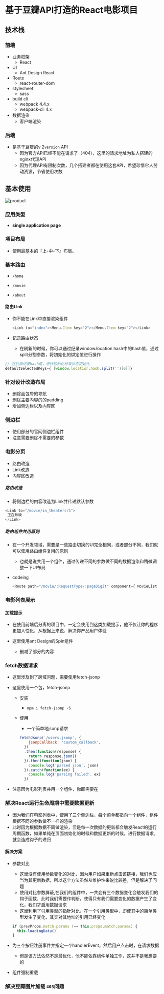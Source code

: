 # 基于豆瓣API打造的React电影项目

## 技术栈

### 前端

- 业务框架
  - React
- UI
  - Ant Design React
- Route
  - react-router-dom
- stylesheet
  - sass
- build cli
  - webpack 4.4.x
  - webpack-cli 4.x
- 数据渲染
  - 客户端渲染

### 后端

- 是基于豆瓣的v 2`version` API
  - 因为官方API已经不能在请求了（404），这里的请求地址为私人搭建的nginx代理API
  - 因为代理API有限制次数，几个搭建者都在使用这套API，希望珍惜它人劳动资源，节省使用次数

## 基本使用

![product](<https://github.com/icongL/movies-information-Projuct/blob/master/images/movies.png>)

### 应用类型

- **single application page**

### 项目布局

- 使用最基本的『上-中-下』布局。

### 基本路由

- `/home`

- `/movie`
- `/about`

#### 路由LInk

- 你不能在Link中直接渲染组件

  ```javascript
  <Link to="index"><Menu.Item key="2"></Menu.Item key="2"></Link>
  ```

- 记录路由状态

  - 在刷新的时候，你可以通过纪录window.location.hash中的hash值，通过split分割参数，将初始化的绑定值进行操作

```javascript
// 在后面纪录hash值，进行初始化纪录状态初始化
defaultSelectedKeys={ [window.location.hash.split('')[0]]}
```

### 针对设计改造布局

- 删除面包屑的导航
- 删除主要内容的的padding
- 增加侧边栏以及内容区

### 侧边栏

- 使用部分的官网侧边栏组件
- 注意需要删除不需要的参数

### 电影分页

- 路由改造
- Link改造
- 内容区改造

##### 路由改造

- 将侧边栏的内容改造为Link并传递默认参数

```javascript
<Link to="/movie/in_theaters/1">
 正在热映
</Link>
```

##### 路由组件共用原则

- 在一个开发领域，需要是一些路由切换的UI完全相同，或者部分不同，我们就可以使用路由组件复用的原则

  - 也就是说共用一个组件，通过传递不同的参数做不同的数据渲染和稍微调整一下UI布局

- codeing

  ```javascript
  <Route path="/movie/:RequestType/:pageDigit" component={ MovieList }></ Route>
  ```

### 电影列表展示

#### 加载提示

- 在使用前端后分离的项目中，一定会使用到这类加载提示，他不仅让你的程序更加人性化，从根据上来说，解决你产品用户体验

- 这里使用ant Design的Spin组件
  - 删减了部分的内容

### fetch数据请求

- 这里涉及到了跨域问题，需要使用fetch-jsonp

- 这里使用一个包，fetch-jsonp

  - 安装

    - `npm i fetch-jsonp -S`

  - 使用

    - 一个简单地jsonp请求

    ```javascript
    fetchJsonp('/users.jsonp', {
        jsonpCallback: 'custom_callback',
      })
      .then(function(response) {
        return response.json()
      }).then(function(json) {
        console.log('parsed json', json)
      }).catch(function(ex) {
        console.log('parsing failed', ex)
      })
    ```

- 注意因为电影列表共用一个组件，你即需要在

### 解决React运行生命周期中需要数据更新

- 因为我们在电影列表中，使用了三个侧边栏，每个菜单都指向一个组件，组件根据不同的参数做不一样的渲染
- 此时因为根据数据不同做渲染，但是每一次数据的更新都会触发React的运行周期函数，如果单纯在页面初始化的时候和数据更新的时候，进行数据请求，就会造成钩子的递归

#### 解决方案

- 参数对比

  - 这里没有使用参数变化的对比，因为用户如果重新点击该链接，我们也应当为其更新数据，所以这个方法虽然从维护性来说比较差，但是解决了问题
  - 使用对比参数屏蔽,在我们的组件中，一共会有三个数据变化会触发我们的钩子函数，此时我们需要作判断，使得只有我们需要变化的数据产生了变化，我们才启用数据请求
  - 这里利用了引用类型的指针对比，在一个引用类型中，即使其中的简单类型发生了变化，其实对其地址的引用已经变化

  ```javascript
  if (prevProps.match.params !== this.props.match.params) {
  	this.loadingData()
  }
  ```

- 为三个按钮注册事件并指定一个handlerEvent，然后用户点击时，在请求数据

  - 但是该方法依然不是最优化，他不能依靠组件单独工作，这并不是我想要的

- 组件强制重载

### 解决豆瓣图片加载 `403`问题



